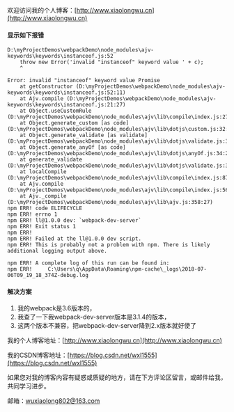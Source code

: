 欢迎访问我的个人博客：[http://www.xiaolongwu.cn](http://www.xiaolongwu.cn)
#### 显示如下报错

```
D:\myProjectDemos\webpackDemo\node_modules\ajv-keywords\keywords\instanceof.js:52
    throw new Error('invalid "instanceof" keyword value ' + c);
    ^

Error: invalid "instanceof" keyword value Promise
    at getConstructor (D:\myProjectDemos\webpackDemo\node_modules\ajv-keywords\keywords\instanceof.js:52:11)
    at Ajv.compile (D:\myProjectDemos\webpackDemo\node_modules\ajv-keywords\keywords\instanceof.js:21:27)
    at Object.useCustomRule (D:\myProjectDemos\webpackDemo\node_modules\ajv\lib\compile\index.js:275:26)
    at Object.generate_custom [as code] (D:\myProjectDemos\webpackDemo\node_modules\ajv\lib\dotjs\custom.js:32:24)
    at Object.generate_validate [as validate] (D:\myProjectDemos\webpackDemo\node_modules\ajv\lib\dotjs\validate.js:347:35)
    at Object.generate_anyOf [as code] (D:\myProjectDemos\webpackDemo\node_modules\ajv\lib\dotjs\anyOf.js:34:27)
    at generate_validate (D:\myProjectDemos\webpackDemo\node_modules\ajv\lib\dotjs\validate.js:347:35)
    at localCompile (D:\myProjectDemos\webpackDemo\node_modules\ajv\lib\compile\index.js:87:22)
    at Ajv.compile (D:\myProjectDemos\webpackDemo\node_modules\ajv\lib\compile\index.js:56:13)
    at Ajv._compile (D:\myProjectDemos\webpackDemo\node_modules\ajv\lib\ajv.js:358:27)
npm ERR! code ELIFECYCLE
npm ERR! errno 1
npm ERR! ll@1.0.0 dev: `webpack-dev-server`
npm ERR! Exit status 1
npm ERR!
npm ERR! Failed at the ll@1.0.0 dev script.
npm ERR! This is probably not a problem with npm. There is likely additional logging output above.

npm ERR! A complete log of this run can be found in:
npm ERR!     C:\Users\q\AppData\Roaming\npm-cache\_logs\2018-07-06T09_19_18_374Z-debug.log

```
#### 解决方案

1. 我的webpack是3.6版本的，
2. 我查了一下我webpack-dev-server版本是3.1.4的版本，
3. 这两个版本不兼容，把webpack-dev-server降到2.x版本就好使了



我的个人博客地址：[http://www.xiaolongwu.cn](http://www.xiaolongwu.cn)

我的CSDN博客地址：[https://blog.csdn.net/wxl1555](https://blog.csdn.net/wxl1555)

如果您对我的博客内容有疑惑或质疑的地方，请在下方评论区留言，或邮件给我，共同学习进步。

邮箱：wuxiaolong802@163.com